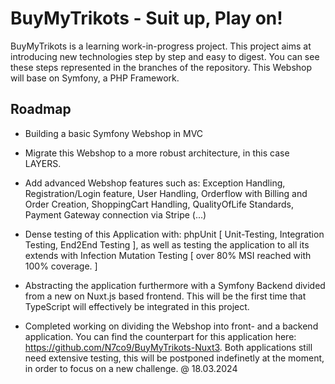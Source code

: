 
# BuyMyTrikots - Suit up, Play on!

BuyMyTrikots is a learning work-in-progress project. This project aims at introducing new technologies step by step and easy to digest. You can see these steps represented in the branches of the repository. This Webshop will base on Symfony, a PHP Framework.




## Roadmap

- Building a basic Symfony Webshop in MVC

- Migrate this Webshop to a more robust architecture, in this case LAYERS.

- Add advanced Webshop features such as: Exception Handling, Registration/Login feature, User Handling, Orderflow with Billing and Order Creation, ShoppingCart Handling, QualityOfLife Standards, Payment Gateway connection via Stripe (...)

- Dense testing of this Application with: phpUnit [ Unit-Testing, Integration Testing, End2End Testing ], as well as testing the application to all its extends with Infection Mutation Testing [ over 80% MSI reached with 100% coverage. ]

- Abstracting the application furthermore with a Symfony Backend divided from a new on Nuxt.js based frontend. This will be the first time that TypeScript will effectively be integrated in this project.

- Completed working on dividing the Webshop into front- and a backend application. You can find the counterpart for this application here: https://github.com/N7co9/BuyMyTrikots-Nuxt3. Both applications still need extensive testing, this will be postponed indefinetly at the moment, in order to focus on a new challenge. @ 18.03.2024
